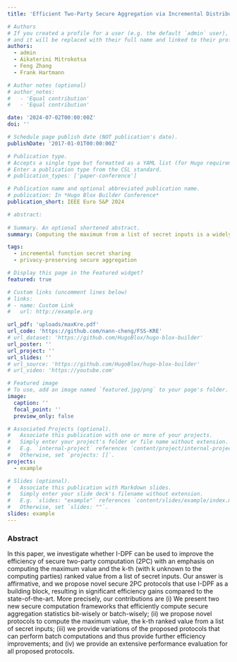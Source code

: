 ```yaml
---
title: 'Efficient Two-Party Secure Aggregation via Incremental Distributed Point Function'

# Authors
# If you created a profile for a user (e.g. the default `admin` user), write the username (folder name) here
# and it will be replaced with their full name and linked to their profile.
authors:
  - admin
  - Aikaterini Mitrokotsa
  - Feng Zhang
  - Frank Hartmann

# Author notes (optional)
# author_notes:
#   - 'Equal contribution'
#   - 'Equal contribution'

date: '2024-07-02T00:00:00Z'
doi: ''

# Schedule page publish date (NOT publication's date).
publishDate: '2017-01-01T00:00:00Z'

# Publication type.
# Accepts a single type but formatted as a YAML list (for Hugo requirements).
# Enter a publication type from the CSL standard.
# publication_types: ['paper-conference']

# Publication name and optional abbreviated publication name.
# publication: In *Hugo Blox Builder Conference*
publication_short: IEEE Euro S&P 2024

# abstract: 
 
# Summary. An optional shortened abstract.
summary: Computing the maximum from a list of secret inputs is a widely-used functionality that is employed either indirectly as a building block in secure computation frameworks, such as ABY (NDSS'15)  or directly used in multiple applications that solve optimisation problems, such as secure machine learning or secure aggregation statistics. {\em Incremental distributed point function} (I-DPF) is a powerful primitive (IEEE S\&P'21) that significantly reduces the client-to-server communication and are employed to efficiently and securely compute aggregation statistics. Our protocols have a communication complexity that is independent of the number of secret inputs and linear to the length of the secret input domain. Our experimental results show enhanced efficiency over state-of-the-art solutions, particularly notable when handling large-scale inputs. For instance, in scenarios involving an input set of five million elements with an input domain size of 31 bits, our protocol \(\Pi_{\mathsf{Max}}\) achieves an $18\%$ reduction in online execution time and a  $67\%$ decrease in communication volume compared to the most efficient existing solution.

tags:
  - incremental function secret sharing
  - privacy-preserving secure aggregation

# Display this page in the Featured widget?
featured: true

# Custom links (uncomment lines below)
# links:
# - name: Custom Link
#   url: http://example.org

url_pdf: 'uploads/maxKre.pdf'
url_code: 'https://github.com/nann-cheng/FSS-KRE'
# url_dataset: 'https://github.com/HugoBlox/hugo-blox-builder'
url_poster: ''
url_project: ''
url_slides: ''
# url_source: 'https://github.com/HugoBlox/hugo-blox-builder'
# url_video: 'https://youtube.com'

# Featured image
# To use, add an image named `featured.jpg/png` to your page's folder.
image:
  caption: ''
  focal_point: ''
  preview_only: false

# Associated Projects (optional).
#   Associate this publication with one or more of your projects.
#   Simply enter your project's folder or file name without extension.
#   E.g. `internal-project` references `content/project/internal-project/index.md`.
#   Otherwise, set `projects: []`.
projects:
  - example

# Slides (optional).
#   Associate this publication with Markdown slides.
#   Simply enter your slide deck's filename without extension.
#   E.g. `slides: "example"` references `content/slides/example/index.md`.
#   Otherwise, set `slides: ""`.
slides: example
---
```


<!-- {{% callout note %}}
Click the _Cite_ button above to demo the feature to enable visitors to import publication metadata into their reference management software.
{{% /callout %}}

{{% callout note %}}
Create your slides in Markdown - click the _Slides_ button to check out the example.
{{% /callout %}} -->


### Abstract

In this paper, we investigate whether I-DPF can be used to improve the efficiency of secure two-party computation (2PC) with an emphasis on computing the maximum value and the k-th (with k unknown to the computing parties) ranked value from a list of secret inputs. Our answer is affirmative, and we propose novel secure 2PC protocols that use I-DPF as a building block, resulting in significant efficiency gains compared to the state-of-the-art. More precisely, our contributions are (i) We present two new secure computation frameworks that efficiently compute secure aggregation statistics bit-wisely or batch-wisely; (ii) we propose novel protocols to compute the maximum value, the k-th ranked value from a list of secret inputs; (iii) we provide variations of the proposed protocols that can perform batch computations and thus provide further efficiency improvements; and (iv) we provide an extensive performance evaluation for all proposed protocols.
